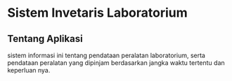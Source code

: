 # Sistem Invetaris Laboratorium

## Tentang Aplikasi

sistem informasi ini tentang pendataan peralatan laboratorium, serta pendataan peralatan yang dipinjam berdasarkan jangka waktu tertentu dan keperluan nya.




